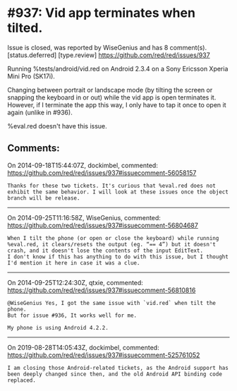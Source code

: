 
#937: Vid app terminates when tilted.
================================================================================
Issue is closed, was reported by WiseGenius and has 8 comment(s).
[status.deferred] [type.review]
<https://github.com/red/red/issues/937>

Running %tests/android/vid.red on Android 2.3.4 on a Sony Ericsson Xperia Mini Pro (SK17i).

Changing between portrait or landscape mode (by tilting the screen or snapping the keyboard in or out) while the vid app is open terminates it. However, if I terminate the app this way, I only have to tap it once to open it again (unlike in #936).

%eval.red doesn't have this issue.



Comments:
--------------------------------------------------------------------------------

On 2014-09-18T15:44:07Z, dockimbel, commented:
<https://github.com/red/red/issues/937#issuecomment-56058157>

    Thanks for these two tickets. It's curious that %eval.red does not exhibit the same behavior. I will look at these issues once the object branch will be release.

--------------------------------------------------------------------------------

On 2014-09-25T11:16:58Z, WiseGenius, commented:
<https://github.com/red/red/issues/937#issuecomment-56804687>

    When I tilt the phone (or open or close the keyboard) while running %eval.red, it clears/resets the output (eg. “== 4”) but it doesn't crash, and it doesn't lose the contents of the input EditText.
    I don't know if this has anything to do with this issue, but I thought I'd mention it here in case it was a clue.

--------------------------------------------------------------------------------

On 2014-09-25T12:24:30Z, qtxie, commented:
<https://github.com/red/red/issues/937#issuecomment-56810816>

    @WiseGenius Yes, I got the same issue with `vid.red` when tilt the phone.
    But for issue #936, It works well for me.
    
    My phone is using Android 4.2.2.

--------------------------------------------------------------------------------

On 2019-08-28T14:05:43Z, dockimbel, commented:
<https://github.com/red/red/issues/937#issuecomment-525761052>

    I am closing those Android-related tickets, as the Android support has been deeply changed since then, and the old Android API binding code replaced.

